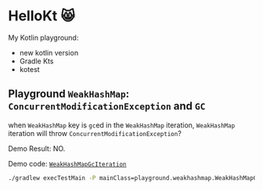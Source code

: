 # HelloKt 😸

My Kotlin playground:

- new kotlin version
- Gradle Kts
- kotest

## Playground `WeakHashMap`: `ConcurrentModificationException` and `GC`

when `WeakHashMap` key is `gc`ed in the `WeakHashMap` iteration,
`WeakHashMap` iteration will throw `ConcurrentModificationException`?

Demo Result: NO.

Demo code: [`WeakHashMapGcIteration`](src/test/kotlin/playground/weakhashmap/WeakHashMapGcIteration.kt)

```sh
./gradlew execTestMain -P mainClass=playground.weakhashmap.WeakHashMapGcIterationKt
```
